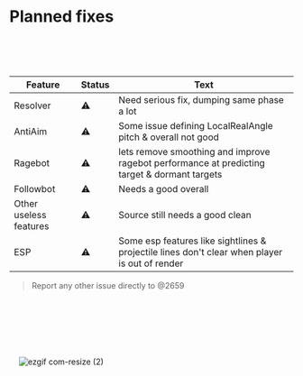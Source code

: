 # Planned fixes

ㅤ

ㅤㅤ ㅤ

| Feature | Status | Text |
|----------|----------|----------|
| Resolver | ⚠️ | Need serious fix, dumping same phase a lot | 
| AntiAim | ⚠️ | Some issue defining LocalRealAngle pitch & overall not good |
| Ragebot | ⚠️ | lets remove smoothing and improve ragebot performance at predicting target & dormant targets |
| Followbot | ⚠️ | Needs a good overall |
| Other useless features | ⚠️ | Source still needs a good clean |
| ESP | ⚠️ | Some esp features like sightlines & projectile lines don't clear when player is out of render |
 
> Report any other issue directly to @2659
     
ㅤㅤ 
ㅤㅤ ㅤ

ㅤ

ㅤㅤ ㅤ

ㅤ
![ezgif com-resize (2)](https://github.com/plist34599/nonesense.pub/assets/116228760/6b90f636-bf6e-4c47-9ad5-0a9028956c63)
